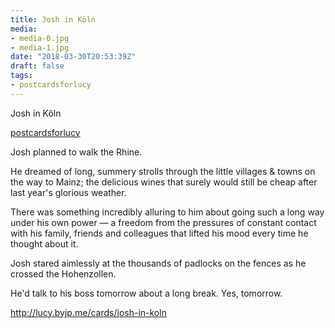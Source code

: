 ```yaml
---
title: Josh in Köln
media:
- media-0.jpg
- media-1.jpg
date: "2018-03-30T20:53:39Z"
draft: false
tags:
- postcardsforlucy
---
```

Josh in Köln

[postcardsforlucy](/tags/postcardsforlucy)



Josh planned to walk the Rhine.



He dreamed of long, summery strolls through the little villages & towns on the way to Mainz; the delicious wines that surely would still be cheap after last year's glorious weather.



There was something incredibly alluring to him about going such a long way under his own power — a freedom from the pressures of constant contact with his family, friends and colleagues that lifted his mood every time he thought about it.



Josh stared aimlessly at the thousands of padlocks on the fences as he crossed the Hohenzollen.



He'd talk to his boss tomorrow about a long break. Yes, tomorrow.



http://lucy.byjp.me/cards/josh-in-koln
